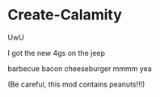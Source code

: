 # Create-Calamity
UwU

I got the new 4gs on the jeep

barbecue bacon cheeseburger mmmm yea

(Be careful, this mod contains peanuts!!!)
